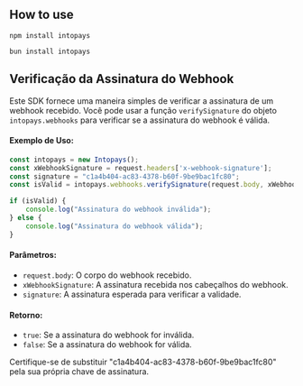 ## How to use
```shell
npm install intopays
```

```shell
bun install intopays
```

## Verificação da Assinatura do Webhook

Este SDK fornece uma maneira simples de verificar a assinatura de um webhook recebido. Você pode usar a função `verifySignature` do objeto `intopays.webhooks` para verificar se a assinatura do webhook é válida.

#### Exemplo de Uso:

```javascript
const intopays = new Intopays();
const xWebhookSignature = request.headers['x-webhook-signature'];
const signature = "c1a4b404-ac83-4378-b60f-9be9bac1fc80";
const isValid = intopays.webhooks.verifySignature(request.body, xWebhookSignature, signature);

if (isValid) {
    console.log("Assinatura do webhook inválida");
} else {
    console.log("Assinatura do webhook válida");
}
```

#### Parâmetros:

- `request.body`: O corpo do webhook recebido.
- `xWebhookSignature`: A assinatura recebida nos cabeçalhos do webhook.
- `signature`: A assinatura esperada para verificar a validade.

#### Retorno:

- `true`: Se a assinatura do webhook for inválida.
- `false`: Se a assinatura do webhook for válida.

Certifique-se de substituir "c1a4b404-ac83-4378-b60f-9be9bac1fc80" pela sua própria chave de assinatura.
